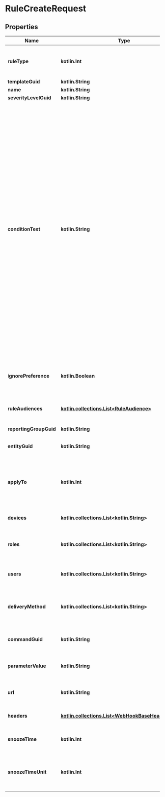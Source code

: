 
# RuleCreateRequest

## Properties
Name | Type | Description | Notes
------------ | ------------- | ------------- | -------------
**ruleType** | **kotlin.Int** | Rule type,   Send 1 or 2. 1: for standard rule, 2: for smart rule.  Note : Rule type must be 1 for edge template. | 
**templateGuid** | **kotlin.String** | Device Template Guid | 
**name** | **kotlin.String** | Rule Name | 
**severityLevelGuid** | **kotlin.String** | Severity Level Guid | 
**conditionText** | **kotlin.String** | Condition statement triggers Rule on telemetry data that meet specified criteria. Criteria are expressed in the form of predicates.  &lt;div&gt;Condition on attribute(localname) if device template is non gateway Eg. : &lt;/div&gt;&lt;div&gt;1) Temperature &gt; 50&lt;/div&gt;&lt;div&gt;2) Temperature &gt; 50 AND Humidity &lt; 20&lt;/div&gt;&lt;div&gt;3) Temperature &gt; 50 AND ( Humidity &lt; 20 OR WaterLevel &gt; 10 )&lt;/div&gt;&lt;div&gt;4) Status &#x3D; \&quot;on\&quot;&lt;/div&gt;&lt;div&gt;&lt;/div&gt;&lt;div&gt;Condition on attribute({tag}#{localname}) if device template has enabled gateway enabled Eg. : &lt;/div&gt;&lt;div&gt;1) Tag1#Temperature &gt; 50&lt;/div&gt;&lt;div&gt;2) Tag1#Temperature &gt; 50 AND Tag2#Humidity &lt; 20&lt;/div&gt;&lt;div&gt;3) Tag1#Temperature &gt; 50 AND ( Tag2#Humidity &lt; 20 OR Tag2#WaterLevel &gt; 10 )&lt;/div&gt;&lt;div&gt;4) Tag3#Status &#x3D; \&quot;on\&quot;&lt;/div&gt; | 
**ignorePreference** | **kotlin.Boolean** | If &lt;i&gt;true&lt;/i&gt; then Ignore preference will send the notification to all the target audience irrespective of their preference | 
**ruleAudiences** | [**kotlin.collections.List&lt;RuleAudience&gt;**](RuleAudience.md) | Interval audience details for device disconnect event. if &lt;i&gt;ruleType&lt;/i&gt; is 3 |  [optional]
**reportingGroupGuid** | **kotlin.String** | Device Reporting Group Guid |  [optional]
**entityGuid** | **kotlin.String** | Entity Guid. if &lt;i&gt;applyTo&lt;/i&gt; is 1 or 2 |  [optional]
**applyTo** | **kotlin.Int** | Send 1, 2 or 3. 1: for all device of entity, 2: for all device of entity including child entities, 3: for device guid list.  Note: &lt;i&gt;applyTo&lt;/i&gt; must be 3 for edge template. |  [optional]
**devices** | **kotlin.collections.List&lt;kotlin.String&gt;** | Device guid list. Required if &lt;i&gt;applyTo&lt;/i&gt; is 3 |  [optional]
**roles** | **kotlin.collections.List&lt;kotlin.String&gt;** | Role guid list. Notification will be sent to all users associated with these rules. |  [optional]
**users** | **kotlin.collections.List&lt;kotlin.String&gt;** | User guid list. Notification will be sent to all users in the list. |  [optional]
**deliveryMethod** | **kotlin.collections.List&lt;kotlin.String&gt;** | Notification delivery method. Eg. DeviceCommand, Email, Push, SignalR, WebHook, UI Alert, MQTT,UiNotification |  [optional]
**commandGuid** | **kotlin.String** | Command Guid. Required If &lt;i&gt;deliveryMethod&lt;/i&gt; is DeviceCommand |  [optional]
**parameterValue** | **kotlin.String** | Command Value. Required if &lt;i&gt;deliveryMethod&lt;/i&gt; is DeviceCommand |  [optional]
**url** | **kotlin.String** | Webhook url. Required If &lt;i&gt;deliveryMethod&lt;/i&gt; is WebHook |  [optional]
**headers** | [**kotlin.collections.List&lt;WebHookBaseHeaderDetails&gt;**](WebHookBaseHeaderDetails.md) | Webhook headers. If &lt;i&gt;deliveryMethod&lt;/i&gt; is WebHook |  [optional]
**snoozeTime** | **kotlin.Int** | Snoonze time in unit to snooze rule once rule trigger if ruleType is 1 or 2 |  [optional]
**snoozeTimeUnit** | **kotlin.Int** | Snoonze time unit  1 : Minute,  2 : Hour,  3 : Day  Note : Default value is Minute if snoozeTime having value |  [optional]



